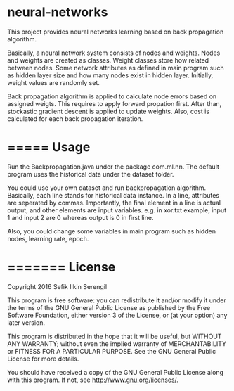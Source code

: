 # neural-networks

This project provides neural networks learning based on back propagation algorithm. 

Basically, a neural network system consists of nodes and weights. Nodes and weights are created as classes. Weight classes store how related between nodes. Some network attributes as defined in main program such as hidden layer size and how many nodes exist in hidden layer. Initially, weight values are randomly set. 

Back propagation algorithm is applied to calculate node errors based on assigned weigts. This requires to apply forward propation first. After than, stockastic gradient descent is applied to update weights. Also, cost is calculated for each back propagation iteration.

=====
Usage
=====

Run the Backpropagation.java under the package com.ml.nn. The default program uses the historical data under the dataset folder. 

You could use your own dataset and run backpropagation algorithm. Basically, each line stands for historical data instance. In a line, attributes are seperated by commas. Importantly, the final element in a line is actual output, and other elements are input variables. e.g. in xor.txt example, input 1 and input 2 are 0 whereas output is 0 in first line.

Also, you could change some variables in main program such as hidden nodes, learning rate, epoch.

=======
License
=======

Copyright 2016 Sefik Ilkin Serengil

This program is free software: you can redistribute it and/or modify it under the terms of the GNU General Public License as published by the Free Software Foundation, either version 3 of the License, or (at your option) any later version.

This program is distributed in the hope that it will be useful, but WITHOUT ANY WARRANTY; without even the implied warranty of MERCHANTABILITY or FITNESS FOR A PARTICULAR PURPOSE.  See the GNU General Public License for more details.

You should have received a copy of the GNU General Public License along with this program.  If not, see <http://www.gnu.org/licenses/>.
